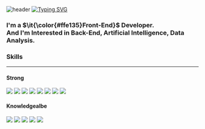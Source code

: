 ![header](https://capsule-render.vercel.app/api?type=venom&color=ffe135&height=200&section=header&text=Welcome%20To%20horangdev's%20Github&fontSize=30&fontColor=6c7b8b)
[![Typing SVG](https://readme-typing-svg.demolab.com?font=Pretendard&weight=500&pause=1000&color=7F8BAA&random=false&width=435&lines=A%20Deo%20Vocatus%20Rite%20Paratus)](https://git.io/typing-svg)

<h3>I'm a $\it{\color{#ffe135}Front-End}$ Developer. <br> And I'm Interested in Back-End, Artificial Intelligence, Data Analysis.</h3>

<h3>Skills</h3>
<hr>
<h4>Strong</h4>
<div>
 <img src="https://img.shields.io/badge/javascript-F7DF1E.svg?style=for-the-badge&logo=javascript&logoColor=20232a" />
 <img src="https://img.shields.io/badge/TypeScript-007ACC?style=for-the-badge&logo=typescript&logoColor=white" />
 <img src="https://img.shields.io/badge/React-20232A?style=for-the-badge&logo=react&logoColor=61DAFB"/>
 <img src="https://img.shields.io/badge/Next.js-000?logo=nextdotjs&logoColor=fff&style=for-the-badge"/>
 <img src="https://img.shields.io/badge/Tailwind_CSS-38B2AC?style=for-the-badge&logo=tailwind-css&logoColor=white"/>
 <img src="https://img.shields.io/badge/styled--components-DB7093?style=for-the-badge&logo=styled-components&logoColor=white"/>
 <img src="https://img.shields.io/badge/MSW-FF6A33?style=for-the-badge&logo=MockServiceWorker&logoColor=white"/>
 <img src="https://img.shields.io/badge/React--Query-FF4154?style=for-the-badge&logo=ReactQuery&logoColor=white"/>
</div>
<h4>Knowledgealbe</h4>
<div>
  <img src="https://img.shields.io/badge/Python-14354C?style=for-the-badge&logo=python&logoColor=white" />
  <img src="https://img.shields.io/badge/Django-092E20?style=for-the-badge&logo=django&logoColor=white" />
  <img src="https://img.shields.io/badge/Express.js-404D59?style=for-the-badge"/>
  <img src="https://img.shields.io/badge/Nest.js-E0234E?style=for-the-badge&logo=NestJS&logoColor=white"/>
  <img src="https://img.shields.io/badge/TensorFlow-FF6F00?style=for-the-badge&logo=tensorflow&logoColor=white"/>
</div>


